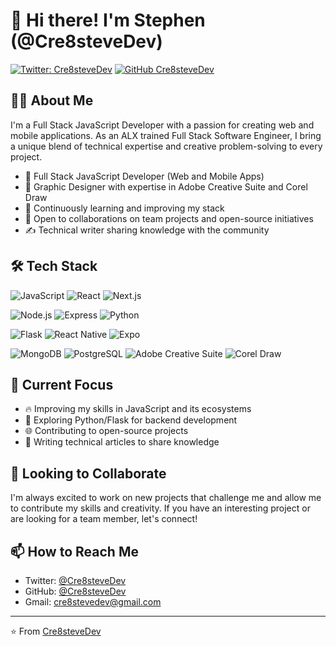 # 👋 Hi there! I'm Stephen (@Cre8steveDev)

[![Twitter: Cre8steveDev](https://img.shields.io/twitter/follow/Cre8steveDev?style=social)](https://twitter.com/Cre8steveDev)
[![GitHub Cre8steveDev](https://img.shields.io/github/followers/Cre8steveDev?label=follow&style=social)](https://github.com/Cre8steveDev)

## 👨‍💻 About Me

I'm a Full Stack JavaScript Developer with a passion for creating web and mobile applications. As an ALX trained Full Stack Software Engineer, I bring a unique blend of technical expertise and creative problem-solving to every project.

- 🚀 Full Stack JavaScript Developer (Web and Mobile Apps)
- 🎨 Graphic Designer with expertise in Adobe Creative Suite and Corel Draw
- 🌱 Continuously learning and improving my stack
- 🤝 Open to collaborations on team projects and open-source initiatives
- ✍️ Technical writer sharing knowledge with the community

## 🛠️ Tech Stack

![JavaScript](https://img.shields.io/badge/-JavaScript-F7DF1E?style=flat-square&logo=javascript&logoColor=black)
![React](https://img.shields.io/badge/-React-61DAFB?style=flat-square&logo=react&logoColor=black)
![Next.js](https://img.shields.io/badge/-Next.js-000000?style=flat-square&logo=next.js&logoColor=white) 

![Node.js](https://img.shields.io/badge/-Node.js-339933?style=flat-square&logo=node.js&logoColor=white)
![Express](https://img.shields.io/badge/-Express-000000?style=flat-square&logo=express&logoColor=white)
![Python](https://img.shields.io/badge/-Python-3776AB?style=flat-square&logo=python&logoColor=white) 

![Flask](https://img.shields.io/badge/-Flask-000000?style=flat-square&logo=flask&logoColor=white)
![React Native](https://img.shields.io/badge/-React_Native-61DAFB?style=flat-square&logo=react&logoColor=black)
![Expo](https://img.shields.io/badge/-Expo-000020?style=flat-square&logo=expo&logoColor=white) 

![MongoDB](https://img.shields.io/badge/-MongoDB-47A248?style=flat-square&logo=mongodb&logoColor=white)
![PostgreSQL](https://img.shields.io/badge/-PostgreSQL-336791?style=flat-square&logo=postgresql&logoColor=white)
![Adobe Creative Suite](https://img.shields.io/badge/-Adobe_Creative_Suite-FF0000?style=flat-square&logo=adobe&logoColor=white)
![Corel Draw](https://img.shields.io/badge/-Corel_Draw-00A54F?style=flat-square&logo=corel&logoColor=white)

## 🎯 Current Focus

- 🔥 Improving my skills in JavaScript and its ecosystems
- 🐍 Exploring Python/Flask for backend development
- 🌐 Contributing to open-source projects
- 📝 Writing technical articles to share knowledge

## 💼 Looking to Collaborate

I'm always excited to work on new projects that challenge me and allow me to contribute my skills and creativity. If you have an interesting project or are looking for a team member, let's connect!

## 📫 How to Reach Me

- Twitter: [@Cre8steveDev](https://twitter.com/Cre8steveDev)
- GitHub: [@Cre8steveDev](https://github.com/Cre8steveDev)
- Gmail: [cre8stevedev@gmail.com](mailto:cre8stevedev@gmail.com)

---

⭐️ From [Cre8steveDev](https://github.com/Cre8steveDev)
